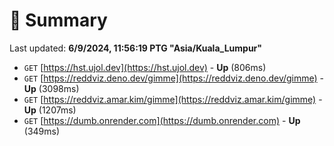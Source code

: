 # 📖 Summary
Last updated: **6/9/2024, 11:56:19 PTG "Asia/Kuala_Lumpur"**

- `GET` [https://hst.ujol.dev](https://hst.ujol.dev) - **Up** (806ms)
- `GET` [https://reddviz.deno.dev/gimme](https://reddviz.deno.dev/gimme) - **Up** (3098ms)
- `GET` [https://reddviz.amar.kim/gimme](https://reddviz.amar.kim/gimme) - **Up** (1207ms)
- `GET` [https://dumb.onrender.com](https://dumb.onrender.com) - **Up** (349ms)
